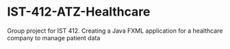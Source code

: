 # IST-412-ATZ-Healthcare
Group project for IST 412. Creating a Java FXML application for a healthcare company to manage patient data
